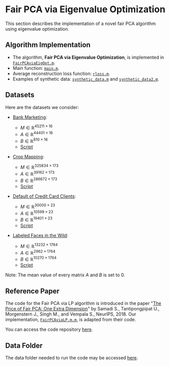 # Fair PCA via Eigenvalue Optimization

This section describes the implementation of a novel fair PCA algorithm using eigenvalue optimization.

## Algorithm Implementation

- The algorithm, **Fair PCA via Eigenvalue Optimization**, is implemented in [`FairPCAviaEigOpt.m`](./FairPCAviaEigOpt.m).
- Main function: [`main.m`](./main.m).
- Average reconstruction loss function: [`rloss.m`](./rloss.m).
- Examples of synthetic data: [`synthetic_data.m`](./synthetic_data.m) and [`synthetic_data2.m`](./synthetic_data2.m).

## Datasets

Here are the datasets we consider:

- [Bank Marketing](https://archive.ics.uci.edu/dataset/222/bank+marketing): 
  - $M \in \mathbb{R}^{45211 \times 16}$
  - $A \in \mathbb{R}^{44401 \times 16}$
  - $B \in \mathbb{R}^{810 \times 16}$
  - [Script](https://github.com/JunhuiShen/Fair-PCA-Eigenvalue-Optimization/blob/main/bank_marketing.m)

- [Crop Mapping](https://archive.ics.uci.edu/dataset/525/crop+mapping+using+fused+optical+radar+data+set):
  - $M \in \mathbb{R}^{325834 \times 173}$
  - $A \in \mathbb{R}^{39162 \times 173}$
  - $B \in \mathbb{R}^{286672 \times 173}$
  - [Script](https://github.com/JunhuiShen/Fair-PCA-Eigenvalue-Optimization/blob/main/crop_mapping.m)

- [Default of Credit Card Clients](https://archive.ics.uci.edu/dataset/350/default+of+credit+card+clients):
  - $M \in \mathbb{R}^{30000 \times 23}$
  - $A \in \mathbb{R}^{10599 \times 23}$
  - $B \in \mathbb{R}^{19401 \times 23}$
  - [Script](https://github.com/JunhuiShen/Fair-PCA-Eigenvalue-Optimization/blob/main/default_credit.m)

- [Labeled Faces in the Wild](https://vis-www.cs.umass.edu/lfw/):
  - $M \in \mathbb{R}^{13232 \times 1764}$
  - $A \in \mathbb{R}^{2962 \times 1764}$
  - $B \in \mathbb{R}^{10270 \times 1764}$
  - [Script](https://github.com/JunhuiShen/Fair-PCA-Eigenvalue-Optimization/blob/main/LFW.m)

Note: The mean value of every matrix $A$ and $B$ is set to $0$.

## Reference Paper

The code for the Fair PCA via LP algorithm is introduced in the paper "[The Price of Fair PCA: One Extra Dimension](https://arxiv.org/abs/1811.00103)" by Samadi S., Tantipongpipat U., Morgenstern J., Singh M., and Vempala S., NeurIPS, 2018. Our implementation, [`FairPCAviaLP.m.m`](./FairPCAviaLP.m), is adapted from their code.

You can access the code repository [here](https://github.com/samirasamadi/Fair-PCA?tab=readme-ov-file).

## Data Folder

The data folder needed to run the code may be accessed [here](https://drive.google.com/drive/u/1/folders/1xmdlEYPJDS7nwMQqbOoEuG3TCWLCBkUJ).
